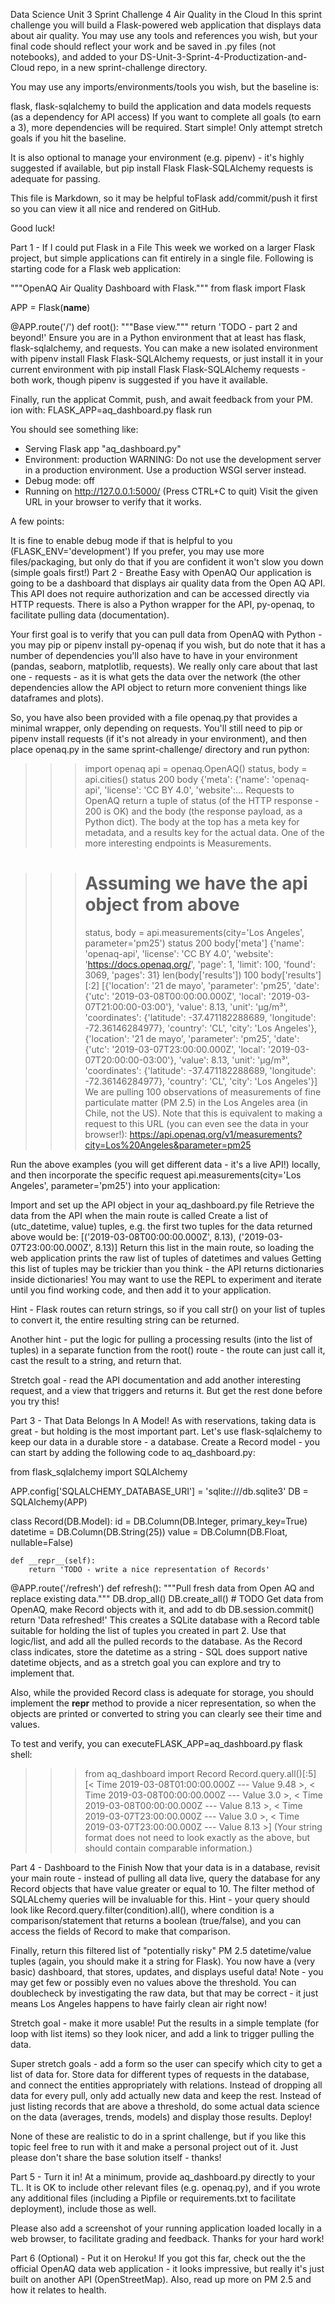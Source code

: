 Data Science Unit 3 Sprint Challenge 4
Air Quality in the Cloud
In this sprint challenge you will build a Flask-powered web application that displays data about air quality. You may use any tools and references you wish, but your final code should reflect your work and be saved in .py files (not notebooks), and added to your DS-Unit-3-Sprint-4-Productization-and-Cloud repo, in a new sprint-challenge directory.

You may use any imports/environments/tools you wish, but the baseline is:

flask, flask-sqlalchemy to build the application and data models
requests (as a dependency for API access)
If you want to complete all goals (to earn a 3), more dependencies will be required. Start simple! Only attempt stretch goals if you hit the baseline.

It is also optional to manage your environment (e.g. pipenv) - it's highly suggested if available, but pip install Flask Flask-SQLAlchemy requests is adequate for passing.

This file is Markdown, so it may be helpful toFlask add/commit/push it first so you can view it all nice and rendered on GitHub.

Good luck!

Part 1 - If I could put Flask in a File
This week we worked on a larger Flask project, but simple applications can fit entirely in a single file. Following is starting code for a Flask web application:

"""OpenAQ Air Quality Dashboard with Flask."""
from flask import Flask

APP = Flask(__name__)


@APP.route('/')
def root():
    """Base view."""
    return 'TODO - part 2 and beyond!'
Ensure you are in a Python environment that at least has flask, flask-sqlalchemy, and requests. You can make a new isolated environment with pipenv install Flask Flask-SQLAlchemy requests, or just install it in your current environment with pip install Flask Flask-SQLAlchemy requests - both work, though pipenv is suggested if you have it available.

Finally, run the applicat Commit, push, and await feedback from your PM. ion with: FLASK_APP=aq_dashboard.py flask run

You should see something like:

 * Serving Flask app "aq_dashboard.py"
 * Environment: production
   WARNING: Do not use the development server in a production environment.
   Use a production WSGI server instead.
 * Debug mode: off
 * Running on http://127.0.0.1:5000/ (Press CTRL+C to quit)
Visit the given URL in your browser to verify that it works.

A few points:

It is fine to enable debug mode if that is helpful to you (FLASK_ENV='development')
If you prefer, you may use more files/packaging, but only do that if you are confident it won't slow you down (simple goals first!)
Part 2 - Breathe Easy with OpenAQ
Our application is going to be a dashboard that displays air quality data from the Open AQ API. This API does not require authorization and can be accessed directly via HTTP requests. There is also a Python wrapper for the API, py-openaq, to facilitate pulling data (documentation).

Your first goal is to verify that you can pull data from OpenAQ with Python - you may pip or pipenv install py-openaq if you wish, but do note that it has a number of dependencies you'll also have to have in your environment (pandas, seaborn, matplotlib, requests). We really only care about that last one - requests - as it is what gets the data over the network (the other dependencies allow the API object to return more convenient things like dataframes and plots).

So, you have also been provided with a file openaq.py that provides a minimal wrapper, only depending on requests. You'll still need to pip or pipenv install requests (if it's not already in your environment), and then place openaq.py in the same sprint-challenge/ directory and run python:

>>> import openaq
>>> api = openaq.OpenAQ()
>>> status, body = api.cities()
>>> status
200
>>> body
{'meta': {'name': 'openaq-api', 'license': 'CC BY 4.0', 'website':...
Requests to OpenAQ return a tuple of status (of the HTTP response - 200 is OK) and the body (the response payload, as a Python dict). The body at the top has a meta key for metadata, and a results key for the actual data. One of the more interesting endpoints is Measurements.

>>> # Assuming we have the api object from above
>>> status, body = api.measurements(city='Los Angeles', parameter='pm25')
>>> status
200
>>> body['meta']
{'name': 'openaq-api', 'license': 'CC BY 4.0', 'website':
'https://docs.openaq.org/', 'page': 1, 'limit': 100, 'found': 3069, 'pages': 31}
>>> len(body['results'])
100
>>> body['results'][:2]
[{'location': '21 de mayo', 'parameter': 'pm25', 'date': {'utc':
'2019-03-08T00:00:00.000Z', 'local': '2019-03-07T21:00:00-03:00'}, 'value':
8.13, 'unit': 'µg/m³', 'coordinates': {'latitude': -37.471182288689,
'longitude': -72.36146284977}, 'country': 'CL', 'city': 'Los Angeles'},
{'location': '21 de mayo', 'parameter': 'pm25', 'date': {'utc':
'2019-03-07T23:00:00.000Z', 'local': '2019-03-07T20:00:00-03:00'}, 'value':
8.13, 'unit': 'µg/m³', 'coordinates': {'latitude': -37.471182288689,
'longitude': -72.36146284977}, 'country': 'CL', 'city': 'Los Angeles'}]
We are pulling 100 observations of measurements of fine particulate matter (PM 2.5) in the Los Angeles area (in Chile, not the US). Note that this is equivalent to making a request to this URL (you can even see the data in your browser!): https://api.openaq.org/v1/measurements?city=Los%20Angeles&parameter=pm25

Run the above examples (you will get different data - it's a live API!) locally, and then incorporate the specific request api.measurements(city='Los Angeles', parameter='pm25') into your application:

Import and set up the API object in your aq_dashboard.py file
Retrieve the data from the API when the main route is called
Create a list of (utc_datetime, value) tuples, e.g. the first two tuples for the data returned above would be: [('2019-03-08T00:00:00.000Z', 8.13), ('2019-03-07T23:00:00.000Z', 8.13)]
Return this list in the main route, so loading the web application prints the raw list of tuples of datetimes and values
Getting this list of tuples may be trickier than you think - the API returns dictionaries inside dictionaries! You may want to use the REPL to experiment and iterate until you find working code, and then add it to your application.

Hint - Flask routes can return strings, so if you call str() on your list of tuples to convert it, the entire resulting string can be returned.

Another hint - put the logic for pulling a processing results (into the list of tuples) in a separate function from the root() route - the route can just call it, cast the result to a string, and return that.

Stretch goal - read the API documentation and add another interesting request, and a view that triggers and returns it. But get the rest done before you try this!

Part 3 - That Data Belongs In A Model!
As with reservations, taking data is great - but holding is the most important part. Let's use flask-sqlalchemy to keep our data in a durable store - a database. Create a Record model - you can start by adding the following code to aq_dashboard.py:

from flask_sqlalchemy import SQLAlchemy

APP.config['SQLALCHEMY_DATABASE_URI'] = 'sqlite:///db.sqlite3'
DB = SQLAlchemy(APP)


class Record(DB.Model):
    id = DB.Column(DB.Integer, primary_key=True)
    datetime = DB.Column(DB.String(25))
    value = DB.Column(DB.Float, nullable=False)

    def __repr__(self):
        return 'TODO - write a nice representation of Records'


@APP.route('/refresh')
def refresh():
    """Pull fresh data from Open AQ and replace existing data."""
    DB.drop_all()
    DB.create_all()
    # TODO Get data from OpenAQ, make Record objects with it, and add to db
    DB.session.commit()
    return 'Data refreshed!'
This creates a SQLite database with a Record table suitable for holding the list of tuples you created in part 2. Use that logic/list, and add all the pulled records to the database. As the Record class indicates, store the datetime as a string - SQL does support native datetime objects, and as a stretch goal you can explore and try to implement that.

Also, while the provided Record class is adequate for storage, you should implement the __repr__ method to provide a nicer representation, so when the objects are printed or converted to string you can clearly see their time and values.

To test and verify, you can executeFLASK_APP=aq_dashboard.py flask shell:

>>> from aq_dashboard import Record
>>> Record.query.all()[:5]
[< Time 2019-03-08T01:00:00.000Z --- Value 9.48 >, < Time
2019-03-08T00:00:00.000Z --- Value 3.0 >, < Time 2019-03-08T00:00:00.000Z ---
Value 8.13 >, < Time 2019-03-07T23:00:00.000Z --- Value 3.0 >, < Time
2019-03-07T23:00:00.000Z --- Value 8.13 >]
(Your string format does not need to look exactly as the above, but should contain comparable information.)

Part 4 - Dashboard to the Finish
Now that your data is in a database, revisit your main route - instead of pulling all data live, query the database for any Record objects that have value greater or equal to 10. The filter method of SQLALchemy queries will be invaluable for this. Hint - your query should look like Record.query.filter(condition).all(), where condition is a comparison/statement that returns a boolean (true/false), and you can access the fields of Record to make that comparison.

Finally, return this filtered list of "potentially risky" PM 2.5 datetime/value tuples (again, you should make it a string for Flask). You now have a (very basic) dashboard, that stores, updates, and displays useful data! Note - you may get few or possibly even no values above the threshold. You can doublecheck by investigating the raw data, but that may be correct - it just means Los Angeles happens to have fairly clean air right now!

Stretch goal - make it more usable! Put the results in a simple template (for loop with list items) so they look nicer, and add a link to trigger pulling the data.

Super stretch goals - add a form so the user can specify which city to get a list of data for. Store data for different types of requests in the database, and connect the entities appropriately with relations. Instead of dropping all data for every pull, only add actually new data and keep the rest. Instead of just listing records that are above a threshold, do some actual data science on the data (averages, trends, models) and display those results. Deploy!

None of these are realistic to do in a sprint challenge, but if you like this topic feel free to run with it and make a personal project out of it. Just please don't share the base solution itself - thanks!

Part 5 - Turn it in!
At a minimum, provide aq_dashboard.py directly to your TL. It is OK to include other relevant files (e.g. openaq.py), and if you wrote any additional files (including a Pipfile or requirements.txt to facilitate deployment), include those as well.

Please also add a screenshot of your running application loaded locally in a web browser, to facilitate grading and feedback. Thanks for your hard work!

Part 6 (Optional) - Put it on Heroku!
If you got this far, check out the the official OpenAQ data web application - it looks impressive, but really it's just built on another API (OpenStreetMap). Also, read up more on PM 2.5 and how it relates to health.
